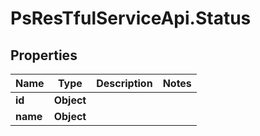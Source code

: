 # PsResTfulServiceApi.Status

## Properties
Name | Type | Description | Notes
------------ | ------------- | ------------- | -------------
**id** | **Object** |  | 
**name** | **Object** |  | 
